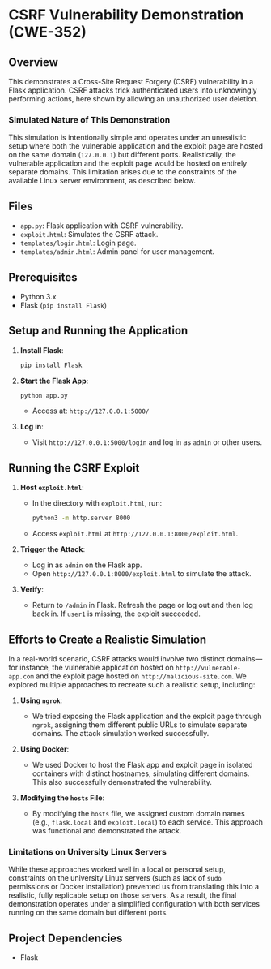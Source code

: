 
# CSRF Vulnerability Demonstration (CWE-352)

## Overview
This demonstrates a Cross-Site Request Forgery (CSRF) vulnerability in a Flask application. CSRF attacks trick authenticated users into unknowingly performing actions, here shown by allowing an unauthorized user deletion.

### Simulated Nature of This Demonstration
This simulation is intentionally simple and operates under an unrealistic setup where both the vulnerable application and the exploit page are hosted on the same domain (`127.0.0.1`) but different ports. Realistically, the vulnerable application and the exploit page would be hosted on entirely separate domains. This limitation arises due to the constraints of the available Linux server environment, as described below.

## Files
- `app.py`: Flask application with CSRF vulnerability.
- `exploit.html`: Simulates the CSRF attack.
- `templates/login.html`: Login page.
- `templates/admin.html`: Admin panel for user management.

## Prerequisites
- Python 3.x
- Flask (`pip install Flask`)

## Setup and Running the Application
1. **Install Flask**:
   ```bash
   pip install Flask
   ```

2. **Start the Flask App**:
   ```bash
   python app.py
   ```
   - Access at: `http://127.0.0.1:5000/`

3. **Log in**:
   - Visit `http://127.0.0.1:5000/login` and log in as `admin` or other users.

## Running the CSRF Exploit
1. **Host `exploit.html`**:
   - In the directory with `exploit.html`, run:
     ```bash
     python3 -m http.server 8000
     ```
   - Access `exploit.html` at `http://127.0.0.1:8000/exploit.html`.

2. **Trigger the Attack**:
   - Log in as `admin` on the Flask app.
   - Open `http://127.0.0.1:8000/exploit.html` to simulate the attack.

3. **Verify**:
   - Return to `/admin` in Flask. Refresh the page or log out and then log back in. If `user1` is missing, the exploit succeeded.

## Efforts to Create a Realistic Simulation
In a real-world scenario, CSRF attacks would involve two distinct domains—for instance, the vulnerable application hosted on `http://vulnerable-app.com` and the exploit page hosted on `http://malicious-site.com`. We explored multiple approaches to recreate such a realistic setup, including:

1. **Using `ngrok`**:
   - We tried exposing the Flask application and the exploit page through `ngrok`, assigning them different public URLs to simulate separate domains. The attack simulation worked successfully.

2. **Using Docker**:
   - We used Docker to host the Flask app and exploit page in isolated containers with distinct hostnames, simulating different domains. This also successfully demonstrated the vulnerability.

3. **Modifying the `hosts` File**:
   - By modifying the `hosts` file, we assigned custom domain names (e.g., `flask.local` and `exploit.local`) to each service. This approach was functional and demonstrated the attack.

### Limitations on University Linux Servers
While these approaches worked well in a local or personal setup, constraints on the university Linux servers (such as lack of `sudo` permissions or Docker installation) prevented us from translating this into a realistic, fully replicable setup on those servers. As a result, the final demonstration operates under a simplified configuration with both services running on the same domain but different ports.

## Project Dependencies
- Flask
